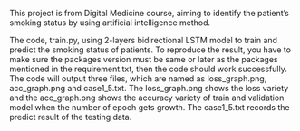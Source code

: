 This project is from Digital Medicine course, aiming to identify the patient’s smoking status by using artificial intelligence method.

The code, train.py, using 2-layers bidirectional LSTM model to train and predict the smoking status of patients. To reproduce the result, you have to make sure the packages version must be same or later as the packages mentioned in the requirement.txt, then the code should work successfully. The code will output three files, which are named as loss_graph.png, acc_graph.png and case1_5.txt. The loss_graph.png shows the loss variety and the acc_graph.png shows the accuracy variety of train and validation model when the number of  epoch gets growth. The case1_5.txt records the predict result of the testing data.      
